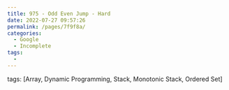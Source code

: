 ```yaml
---
title: 975 - Odd Even Jump - Hard
date: 2022-07-27 09:57:26
permalink: /pages/7f9f8a/
categories:
  - Google
  - Incomplete
tags:
  - 
---
```

tags: [Array, Dynamic Programming, Stack, Monotonic Stack, Ordered Set]